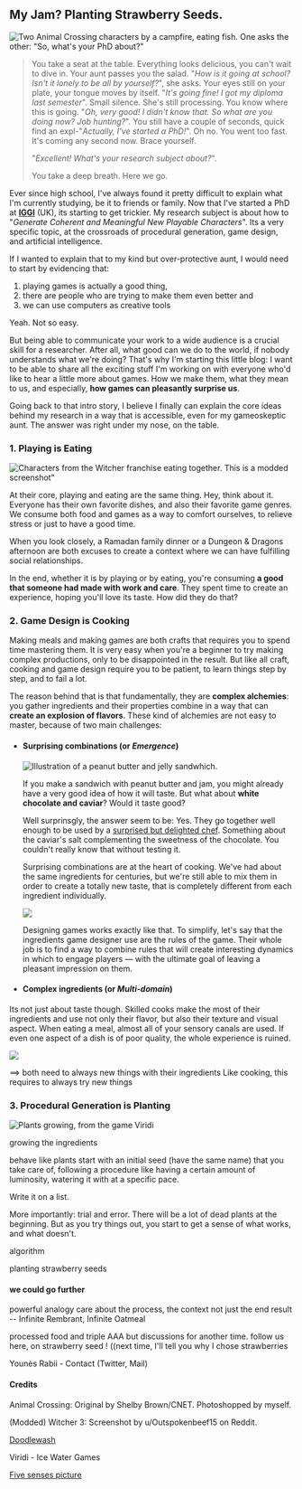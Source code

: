 ## My Jam? Planting Strawberry Seeds.

![Two Animal Crossing characters by a campfire, eating fish. One asks the other: "So, what's your PhD about?"](img/post/animal-crossing-phd.png)


> You take a seat at the table. Everything looks delicious, you can't wait to dive in. Your aunt passes you the salad. "*How is it going at school? Isn't it lonely to be all by yourself?*", she asks. Your eyes still on your plate, your tongue moves by itself. "*It's going fine! I got my diploma last semester*". Small silence. She's still processing. You know where this is going.
"*Oh, very good! I didn't know that. So what are you doing now? Job hunting?*". You still have a couple of seconds, quick find an expl-"*Actually, I've started a PhD!*". Oh no. You went too fast. It's coming any second now. Brace yourself.
>
>
>"*Excellent! What's your research subject about?*".
>
> You take a deep breath. Here we go.

Ever since high school, I've always found it pretty difficult to explain what I'm currently studying, be it to friends or family. Now that I've started a PhD at **[IGGI](https://iggi.org.uk/)** (UK), its starting to get trickier. My research subject is about how to "*Generate Coherent and Meaningful New Playable Characters*". Its a very specific topic, at the crossroads of procedural generation, game design, and artificial intelligence.

If I wanted to explain that to my kind but over-protective aunt, I would need to start by evidencing that:
1. playing games is actually a good thing,
1. there are people who are trying to make them even better and
1. we can use computers as creative tools

Yeah. Not so easy.

But being able to communicate your work to a wide audience is a crucial skill for a researcher. After all, what good can we do to the world, if nobody understands what we're doing? That's why I'm starting this little blog: I want to be able to share all the exciting stuff I'm working on with everyone who'd like to hear a little more about games. How we make them, what they mean to us, and especially, **how games can pleasantly surprise us**.

Going back to that intro story, I believe I finally can  explain the core ideas behind my research in a way that is accessible, even for my gameoskeptic aunt. The answer was right under my nose, on the table.

### 1.  Playing is Eating

![Characters from the Witcher franchise eating together. This is a modded screenshot"](img/post/witcher-dinner.jpg)

At their core, playing and eating are the same thing. Hey, think about it. Everyone has their own favorite dishes, and also their favorite game genres. We consume both food and games as a way to comfort ourselves, to relieve stress or just to have a good time.

When you look closely, a Ramadan family dinner or a Dungeon & Dragons afternoon are both excuses to create a context where we can have fulfilling social relationships.

In the end, whether it is by playing or  by eating, you're consuming **a good that someone had made with work and care**. They spent time to create an experience, hoping you'll love its taste. How did they do that?

### 2.  Game Design is Cooking

Making meals and making games are both crafts that requires you to spend time mastering them. It is very easy when you're a beginner to try making complex productions, only to be disappointed in the result. But like all craft, cooking and game design require you to be patient, to learn things step by step, and to fail a lot.

The reason behind that is that fundamentally, they are **complex alchemies**: you gather ingredients and their properties combine in a way that can **create an explosion of flavors**. These kind of alchemies are not easy to master, because of two main challenges:


- #### Surprising combinations (or *Emergence*)

  ![Illustration of a peanut butter and jelly sandwhich.](img/post/sandwich.png)

  If you make a sandwich with peanut butter and jam, you might already have a very good idea of how it will taste. But what about **white chocolate and caviar**? Would it taste good?

  Well surprinsgly, the answer seem to be: Yes. They go together well enough to be used by a [ surprised but delighted chef](https://www.theguardian.com/lifeandstyle/2002/may/04/foodanddrink.shopping). Something about the caviar's salt complementing the sweetness of the chocolate. You couldn't really know that without testing it.

  Surprising combinations are at the heart of cooking. We've had about the same ingredients for centuries, but we're still able to mix them in order to create a totally new taste, that is completely different from each ingredient individually.

   ![ ](img/post/mda-food.png)

   Designing games works exactly like that. To simplify, let's say that the ingredients game designer use are the rules of the game. Their whole job is to find a way to combine rules that will create interesting dynamics in which to engage players — with the ultimate goal of leaving a pleasant impression on them.


- #### Complex ingredients (or *Multi-domain*)
Its not just about taste though. Skilled cooks make the most of their ingredients and use not only their flavor, but also their texture and visual aspect. When eating a meal, almost all of your sensory canals are used. If even one aspect of a dish is of poor quality, the whole experience is ruined.

![ ](img/post/five-senses.jpg)

==> both need to always new things with their ingredients
 Like cooking, this requires to always try new things

### 3. Procedural Generation is Planting

![Plants growing, from the game Viridi](img/post/viridi-grow_.gif)

growing the ingredients

behave like plants
start with an initial seed (have the same name)
that you take care of, following a procedure like having a certain amount of luminosity, watering it with at a specific pace.

Write it on a list.

More importantly: trial and error. There will be a lot of dead plants at the beginning. But as you try things out, you start to get a sense of what works, and what doesn't.

algorithm


planting strawberry seeds

#### we could go further

powerful analogy
care about the process, the context not just the end result
-- Infinite Rembrant, Infinite Oatmeal

processed food and triple AAA
but discussions for another time.
follow us
here, on strawberry seed !
((next time, I'll tell you why I chose strawberries

Younès Rabii - Contact (Twitter, Mail)



#### Credits

Animal Crossing: Original by Shelby Brown/CNET. Photoshopped by myself.

(Modded) Witcher 3: Screenshot by u/Outspokenbeef15 on Reddit.

[Doodlewash](https://doodlewash.com/like-peanut-butter-and-jelly/)

Viridi - Ice Water Games

[Five senses picture](https://ercare24.com/five-senses/)
